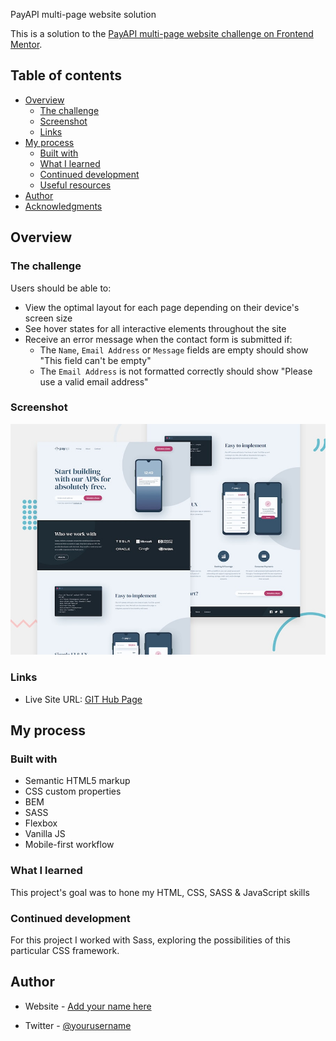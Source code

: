 PayAPI multi-page website solution

This is a solution to the [PayAPI multi-page website challenge on Frontend Mentor](https://www.frontendmentor.io/challenges/payapi-multipage-website-FDLR1Y11e). 

## Table of contents

- [Overview](#overview)
  - [The challenge](#the-challenge)
  - [Screenshot](#screenshot)
  - [Links](#links)
- [My process](#my-process)
  - [Built with](#built-with)
  - [What I learned](#what-i-learned)
  - [Continued development](#continued-development)
  - [Useful resources](#useful-resources)
- [Author](#author)
- [Acknowledgments](#acknowledgments)

## Overview

### The challenge

Users should be able to:

- View the optimal layout for each page depending on their device's screen size
- See hover states for all interactive elements throughout the site
- Receive an error message when the contact form is submitted if:
  - The `Name`, `Email Address` or `Message` fields are empty should show "This field can't be empty"
  - The `Email Address` is not formatted correctly should show "Please use a valid email address"

### Screenshot

![Design preview for the PayAPI multi-page website](./preview.jpg)

### Links

- Live Site URL: [GIT Hub Page](https://michel-degroot.github.io/payapi-multi-page-website/)

## My process

### Built with

- Semantic HTML5 markup
- CSS custom properties
- BEM
- SASS
- Flexbox
- Vanilla JS
- Mobile-first workflow


### What I learned

This project's goal was to hone my HTML, CSS, SASS & JavaScript skills



### Continued development

For this project I worked with Sass, exploring the possibilities of this particular CSS framework.

## Author

- Website - [Add your name here](https://dev.micheldegroot.com)

- Twitter - [@yourusername](https://www.twitter.com/33rockstreet)


